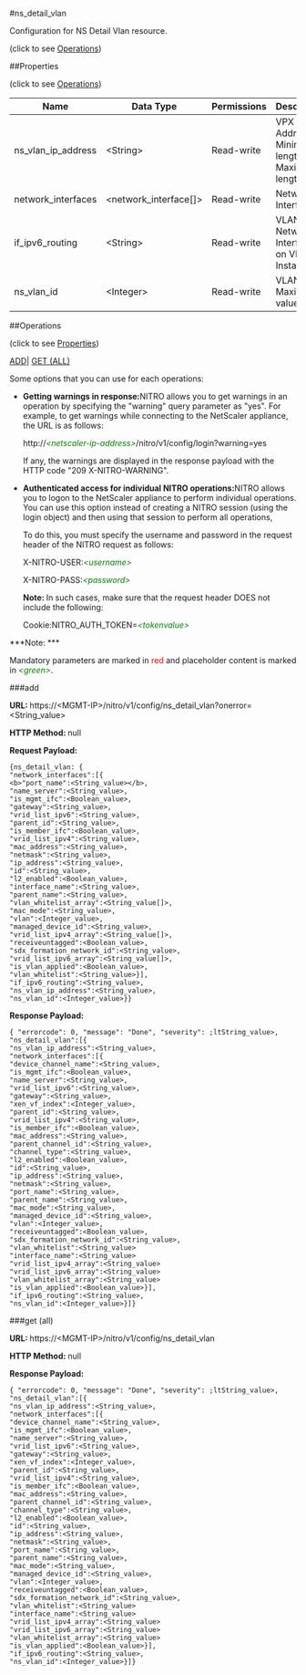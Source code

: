 #ns_detail_vlan



Configuration for NS Detail Vlan resource.

<span>(click to see [Operations](#operations))</span>



##Properties 

<span>(click to see [Operations](#operations))</span>





<table><thead><tr><th>Name</th><th>Data Type</th><th>Permissions</th><th>Description</th></tr></thead><tbody><tr><td>ns_vlan_ip_address</td><td>&lt;String></td><td>Read-write</td><td>VPX IP Address.<br>Minimum length = 1<br>Maximum length = 64</td></tr><tr><td>network_interfaces</td><td>&lt;network_interface[]></td><td>Read-write</td><td>Network Interfaces.</td></tr><tr><td>if_ipv6_routing</td><td>&lt;String></td><td>Read-write</td><td>VLAN for Network Interface on VM Instance.</td></tr><tr><td>ns_vlan_id</td><td>&lt;Integer></td><td>Read-write</td><td>VLAN Id.<br>Maximum value =</td></tr></tbody></table>

##Operations 

<span>(click to see [Properties](#properties))</span>





[ADD](#add)| [GET (ALL)](#get-all)





Some options that you can use for each operations:

<ul><li><p><b>Getting warnings in response:</b>NITRO allows you to get warnings in an operation by specifying the "warning" query parameter as "yes". For example, to get warnings while connecting to the NetScaler appliance, the URL is as follows:</p><p>http://<span style="color:green;font-style:italic;">&lt;netscaler-ip-address&gt;</span>/nitro/v1/config/login?warning=yes</p><p>If any, the warnings are displayed in the response payload with the HTTP code "209 X-NITRO-WARNING".</p></li><li><p><b>Authenticated access for individual NITRO operations:</b>NITRO allows you to logon to the NetScaler appliance to perform individual operations. You can use this option instead of creating a NITRO session (using the login object) and then using that session to perform all operations,</p><p>To do this, you must specify the username and password in the request header of the NITRO request as follows:</p><p>X-NITRO-USER:<span style="color:green;font-style:italic;">&lt;username&gt;</span></p><p>X-NITRO-PASS:<span style="color:green;font-style:italic;">&lt;password&gt;</span></p><p><b>Note: </b>In such cases, make sure that the request header DOES not include the following:</p><p>Cookie:NITRO_AUTH_TOKEN=<span style="color:green;font-style:italic;">&lt;tokenvalue&gt;</span></p></li></ul>







***Note: *** 

Mandatory parameters are marked in <span style="color:#FF0000;">red</span> and placeholder content is marked in <span style="color:green;font-style:italic">&lt;green&gt;</span>.



###add







<b>URL: </b>https://&lt;MGMT-IP&gt;/nitro/v1/config/ns_detail_vlan?onerror=&lt;String_value&gt;

<b>HTTP Method: </b>null

<b>Request Payload: </b>
```
{ns_detail_vlan: {
"network_interfaces":[{
<b>"port_name":<String_value></b>,
"name_server":<String_value>,
"is_mgmt_ifc":<Boolean_value>,
"gateway":<String_value>,
"vrid_list_ipv6":<String_value>,
"parent_id":<String_value>,
"is_member_ifc":<Boolean_value>,
"vrid_list_ipv4":<String_value>,
"mac_address":<String_value>,
"netmask":<String_value>,
"ip_address":<String_value>,
"id":<String_value>,
"l2_enabled":<Boolean_value>,
"interface_name":<String_value>,
"parent_name":<String_value>,
"vlan_whitelist_array":<String_value[]>,
"mac_mode":<String_value>,
"vlan":<Integer_value>,
"managed_device_id":<String_value>,
"vrid_list_ipv4_array":<String_value[]>,
"receiveuntagged":<Boolean_value>,
"sdx_formation_network_id":<String_value>,
"vrid_list_ipv6_array":<String_value[]>,
"is_vlan_applied":<Boolean_value>,
"vlan_whitelist":<String_value>}],
"if_ipv6_routing":<String_value>,
"ns_vlan_ip_address":<String_value>,
"ns_vlan_id":<Integer_value>}}
```

<b>Response Payload: </b>
```
{ "errorcode": 0, "message": "Done", "severity": ;ltString_value>, "ns_detail_vlan":[{
"ns_vlan_ip_address":<String_value>,
"network_interfaces":[{
"device_channel_name":<String_value>,
"is_mgmt_ifc":<Boolean_value>,
"name_server":<String_value>,
"vrid_list_ipv6":<String_value>,
"gateway":<String_value>,
"xen_vf_index":<Integer_value>,
"parent_id":<String_value>,
"vrid_list_ipv4":<String_value>,
"is_member_ifc":<Boolean_value>,
"mac_address":<String_value>,
"parent_channel_id":<String_value>,
"channel_type":<String_value>,
"l2_enabled":<Boolean_value>,
"id":<String_value>,
"ip_address":<String_value>,
"netmask":<String_value>,
"port_name":<String_value>,
"parent_name":<String_value>,
"mac_mode":<String_value>,
"managed_device_id":<String_value>,
"vlan":<Integer_value>,
"receiveuntagged":<Boolean_value>,
"sdx_formation_network_id":<String_value>,
"vlan_whitelist":<String_value>
"interface_name":<String_value>
"vrid_list_ipv4_array":<String_value>
"vrid_list_ipv6_array":<String_value>
"vlan_whitelist_array":<String_value>
"is_vlan_applied":<Boolean_value>}],
"if_ipv6_routing":<String_value>,
"ns_vlan_id":<Integer_value>}]}
```







###get (all)







<b>URL: </b>https://&lt;MGMT-IP&gt;/nitro/v1/config/ns_detail_vlan

<b>HTTP Method: </b>null

<b>Response Payload: </b>
```
{ "errorcode": 0, "message": "Done", "severity": ;ltString_value>, "ns_detail_vlan":[{
"ns_vlan_ip_address":<String_value>,
"network_interfaces":[{
"device_channel_name":<String_value>,
"is_mgmt_ifc":<Boolean_value>,
"name_server":<String_value>,
"vrid_list_ipv6":<String_value>,
"gateway":<String_value>,
"xen_vf_index":<Integer_value>,
"parent_id":<String_value>,
"vrid_list_ipv4":<String_value>,
"is_member_ifc":<Boolean_value>,
"mac_address":<String_value>,
"parent_channel_id":<String_value>,
"channel_type":<String_value>,
"l2_enabled":<Boolean_value>,
"id":<String_value>,
"ip_address":<String_value>,
"netmask":<String_value>,
"port_name":<String_value>,
"parent_name":<String_value>,
"mac_mode":<String_value>,
"managed_device_id":<String_value>,
"vlan":<Integer_value>,
"receiveuntagged":<Boolean_value>,
"sdx_formation_network_id":<String_value>,
"vlan_whitelist":<String_value>
"interface_name":<String_value>
"vrid_list_ipv4_array":<String_value>
"vrid_list_ipv6_array":<String_value>
"vlan_whitelist_array":<String_value>
"is_vlan_applied":<Boolean_value>}],
"if_ipv6_routing":<String_value>,
"ns_vlan_id":<Integer_value>}]}
```







